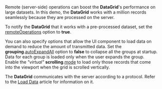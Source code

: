 Remote (server-side) operations can boost the **DataGrid**'s performance on large datasets. In this demo, the **DataGrid** works with a million records seamlessly because they are processed on the server.

To notify the **DataGrid** that it works with a pre-processed dataset, set the [remoteOperations](/Documentation/ApiReference/UI_Widgets/dxDataGrid/Configuration/remoteOperations/) option to **true**.

You can also specify options that allow the UI component to load data on demand to reduce the amount of transmitted data. Set the **grouping**.[autoExpandAll](/Documentation/ApiReference/UI_Widgets/dxDataGrid/Configuration/grouping/#autoExpandAll) option to **false** to collapse all the groups at startup. Data for each group is loaded only when the user expands the group. Enable the *"virtual"* **scrolling**.[mode](/Documentation/ApiReference/UI_Widgets/dxDataGrid/Configuration/scrolling/#mode) to load only those records that come into the viewport when the grid is scrolled vertically.

The **DataGrid** communicates with the server according to a protocol. Refer to the [Load Data](/Documentation/Guide/Widgets/DataGrid/Data_Binding/Custom_Sources/#Load_Data) article for information on it.